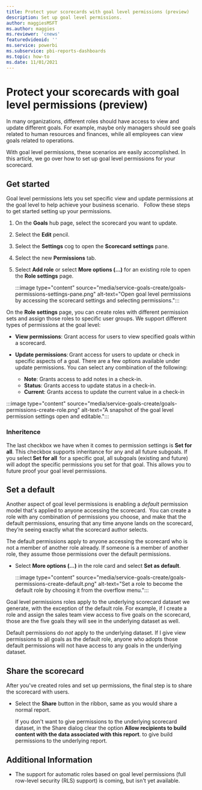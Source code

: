 ```yaml
---
title: Protect your scorecards with goal level permissions (preview)
description: Set up goal level permissions.
author: maggiesMSFT
ms.author: maggies
ms.reviewer: 'cnews'
featuredvideoid: ''
ms.service: powerbi
ms.subservice: pbi-reports-dashboards
ms.topic: how-to
ms.date: 11/01/2021
---
```

# Protect your scorecards with goal level permissions (preview)

In many organizations, different roles should have access to view and update different goals. For example, maybe only managers should see goals related to human resources and finances, while all employees can view goals related to operations.  
 
With goal level permissions, these scenarios are easily accomplished.  In this article, we go over how to set up goal level permissions for your scorecard.

## Get started 

Goal level permissions lets you set specific view and update permissions at the goal level to help achieve your business scenario.  
  
Follow these steps to get started setting up your permissions.

1.	On the **Goals** hub page, select the scorecard you want to update.
2.	Select the **Edit** pencil.
3.	Select the **Settings** cog to open the **Scorecard settings** pane. 
4.	Select the new **Permissions** tab. 
5.	Select **Add role** or select **More options (...)** for an existing role to open the  **Role settings** page.

    :::image type="content" source="media/service-goals-create/goals-permissions-settings-pane.png" alt-text="Open goal level permissions by accessing the scorecard settings and selecting permissions.":::

On the **Role settings** page, you  can create roles with different permission sets and assign those roles to specific user groups. We support different types of permissions at the goal level:

- **View permissions**: Grant access for users to view specified goals within a scorecard.
- **Update permissions**: Grant access for users to update or check in specific aspects of a goal. There are a few options available under update permissions. You can select any combination of the following:

    - **Note**: Grants access to add notes in a check-in.
    - **Status**: Grants access to update status in a check-in.
    - **Current**: Grants access to update the current value in a check-in  

:::image type="content" source="media/service-goals-create/goals-permissions-create-role.png" alt-text="A snapshot of the goal level permission settings open and editable.":::

### Inheritence 

The last checkbox we have when it comes to permission settings is **Set for all**.  This checkbox supports inheritance for any and all future subgoals.  If you select **Set for all**  for a specific goal, all subgoals (existing and future) will adopt the specific permissions you set for that goal.  This allows you to future proof your goal level permissions.

## Set a default

Another aspect of goal level permissions is enabling a *default* permission model that's applied to anyone accessing the scorecard.  You can create a role with any combination of permissions you choose, and make that the default permissions, ensuring that any time anyone lands on the scorecard, they’re seeing exactly what the scorecard author selects.    

The default permissions apply to anyone accessing the scorecard who is not a member of another role already.  If someone is a member of another role, they assume those permissions over the default permissions. 

- Select **More options (...)** in the role card and select **Set as default**.

    :::image type="content" source="media/service-goals-create/goals-permissions-create-default.png" alt-text="Set a role to become the default role by choosing it from the overflow menu.":::

Goal level permissions roles apply to the underlying scorecard dataset we generate, with the exception of the default role. For example, if I create a role and assign the sales team view access to five goals on the scorecard, those are the five goals they will see in the underlying dataset as well. 

Default permissions do *not* apply to the underlying dataset. If I give view permissions to all goals as the default role, anyone who adopts those default permissions will not have access to any goals in the underlying dataset.

## Share the scorecard

After you've created roles and set up permissions, the final step is to share the scorecard with users.  

- Select the **Share** button in the ribbon, same as you would share a normal report.  

    If you don't want to give permissions to the underlying scorecard dataset, in the Share dialog clear the option **Allow recipients to build content with the data associated with this report**. to give build permissions to the underlying report.

## Additional Information
-	The support for automatic roles based on goal level permissions (full row-level security (RLS) support) is coming, but isn't yet available.
